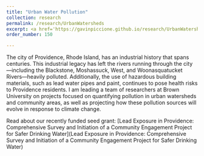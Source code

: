 ```yaml
---
title: "Urban Water Pollution"
collection: research
permalink: /research/UrbanWatersheds
excerpt: <a href='https://gavinpiccione.github.io/research/UrbanWatersheds'><br/><img src='/images/ProvRiver.png'>
order_number: 150

---
```


The city of Providence, Rhode Island, has an industrial history that spans centuries. This industrial legacy has left the rivers running through the city—including the Blackstone, Moshassuck, West, and Woonasquatucket Rivers—heavily polluted. Additionally, the use of hazardous building materials, such as lead water pipes and paint, continues to pose health risks to Providence residents. I am leading a team of researchers at Brown University on projects focused on quantifying pollution in urban watersheds and community areas, as well as projecting how these pollution sources will evolve in response to climate change.

Read about our recently funded seed grant: [Lead Exposure in Providence: Comprehensive Survey and Initiation of a Community Engagement Project for Safer Drinking Water](Lead Exposure in Providence: Comprehensive Survey and Initiation of a Community Engagement Project for Safer Drinking Water)